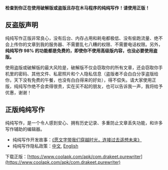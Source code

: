 **检查到你正在使用破解版或盗版且存在木马程序的纯纯写作！请使用正版！**

## 反盗版声明

纯纯写作正版非常良心，没有后台、内存占用和耗电都极低、没有偷跑流量、绝不会上传你的文章到我的服务器、不需要乱七八糟的权限、不需要电话权限。另外，**纯纯写作 98% 的功能都是免费的，即使你不使用高级版内容，也没必要使用盗版。**

使用盗版或破解版的最大风险是，破解版不仅会窃取你的所有文章，还会窃取你手机里的密码、其他文件、私密照片和个人隐私信息（盗版者不会白白分享盗版给你，天下没有免费的午餐，也没有白白得来的好处），得不偿失。请大家使用正版，纯纯写作绝不会卖得很贵，实在买不起的朋友，也可以告诉我一声，我将给予优惠，谢谢！

## 正版纯纯写作

纯纯写作，是一个令人感到安心、拥有历史记录、多重防止文章丢失功能，和许多写作辅助的编辑器。

- 纯纯写作开发故事：[《愿文字带我们穿越时光，连接过去遥想未来》](https://sspai.com/post/43650)
- 纯纯写作隐私政策：[中文](https://github.com/drakeet/resources/blob/master/PrivacyPolicy.md), [English](https://github.com/drakeet/resources/blob/master/PrivacyPolicy.md#pure-writer---privacy-policy)

下载正版：[https://www.coolapk.com/apk/com.drakeet.purewriter](https://www.coolapk.com/apk/com.drakeet.purewriter)

